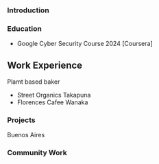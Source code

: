 ### Introduction

### Education
- Google Cyber Security Course 2024 [Coursera]

## Work Experience
Plamt based baker
- Street Organics Takapuna
- Florences Cafee Wanaka

### Projects
Buenos Aires

### Community Work
